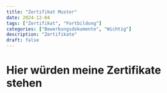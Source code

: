 ```yaml
---
title: "Zertifikat Muster"
date: 2024-12-04
tags: ["Zertifikat", "Fortbildung"]
categories: ["Bewerbungsdokumente", "Wichtig"]
description: "Zertifikate"
draft: false
---
```



# Hier würden meine Zertifikate stehen
